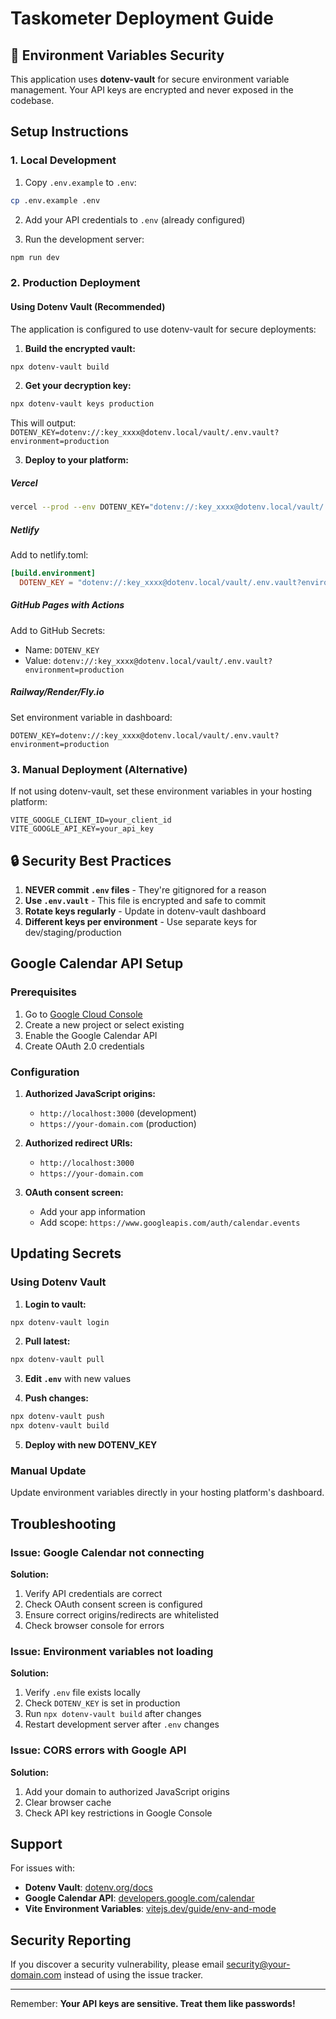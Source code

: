 # Taskometer Deployment Guide

## 🔐 Environment Variables Security

This application uses **dotenv-vault** for secure environment variable management. Your API keys are encrypted and never exposed in the codebase.

## Setup Instructions

### 1. Local Development

1. Copy `.env.example` to `.env`:
```bash
cp .env.example .env
```

2. Add your API credentials to `.env` (already configured)

3. Run the development server:
```bash
npm run dev
```

### 2. Production Deployment

#### Using Dotenv Vault (Recommended)

The application is configured to use dotenv-vault for secure deployments:

1. **Build the encrypted vault:**
```bash
npx dotenv-vault build
```

2. **Get your decryption key:**
```bash
npx dotenv-vault keys production
```
This will output: `DOTENV_KEY=dotenv://:key_xxxx@dotenv.local/vault/.env.vault?environment=production`

3. **Deploy to your platform:**

##### Vercel
```bash
vercel --prod --env DOTENV_KEY="dotenv://:key_xxxx@dotenv.local/vault/.env.vault?environment=production"
```

##### Netlify
Add to netlify.toml:
```toml
[build.environment]
  DOTENV_KEY = "dotenv://:key_xxxx@dotenv.local/vault/.env.vault?environment=production"
```

##### GitHub Pages with Actions
Add to GitHub Secrets:
- Name: `DOTENV_KEY`
- Value: `dotenv://:key_xxxx@dotenv.local/vault/.env.vault?environment=production`

##### Railway/Render/Fly.io
Set environment variable in dashboard:
```
DOTENV_KEY=dotenv://:key_xxxx@dotenv.local/vault/.env.vault?environment=production
```

### 3. Manual Deployment (Alternative)

If not using dotenv-vault, set these environment variables in your hosting platform:

```
VITE_GOOGLE_CLIENT_ID=your_client_id
VITE_GOOGLE_API_KEY=your_api_key
```

## 🔒 Security Best Practices

1. **NEVER commit `.env` files** - They're gitignored for a reason
2. **Use `.env.vault`** - This file is encrypted and safe to commit
3. **Rotate keys regularly** - Update in dotenv-vault dashboard
4. **Different keys per environment** - Use separate keys for dev/staging/production

## Google Calendar API Setup

### Prerequisites

1. Go to [Google Cloud Console](https://console.cloud.google.com)
2. Create a new project or select existing
3. Enable the Google Calendar API
4. Create OAuth 2.0 credentials

### Configuration

1. **Authorized JavaScript origins:**
   - `http://localhost:3000` (development)
   - `https://your-domain.com` (production)

2. **Authorized redirect URIs:**
   - `http://localhost:3000`
   - `https://your-domain.com`

3. **OAuth consent screen:**
   - Add your app information
   - Add scope: `https://www.googleapis.com/auth/calendar.events`

## Updating Secrets

### Using Dotenv Vault

1. **Login to vault:**
```bash
npx dotenv-vault login
```

2. **Pull latest:**
```bash
npx dotenv-vault pull
```

3. **Edit `.env`** with new values

4. **Push changes:**
```bash
npx dotenv-vault push
npx dotenv-vault build
```

5. **Deploy with new DOTENV_KEY**

### Manual Update

Update environment variables directly in your hosting platform's dashboard.

## Troubleshooting

### Issue: Google Calendar not connecting

**Solution:**
1. Verify API credentials are correct
2. Check OAuth consent screen is configured
3. Ensure correct origins/redirects are whitelisted
4. Check browser console for errors

### Issue: Environment variables not loading

**Solution:**
1. Verify `.env` file exists locally
2. Check `DOTENV_KEY` is set in production
3. Run `npx dotenv-vault build` after changes
4. Restart development server after `.env` changes

### Issue: CORS errors with Google API

**Solution:**
1. Add your domain to authorized JavaScript origins
2. Clear browser cache
3. Check API key restrictions in Google Console

## Support

For issues with:
- **Dotenv Vault**: [dotenv.org/docs](https://www.dotenv.org/docs)
- **Google Calendar API**: [developers.google.com/calendar](https://developers.google.com/calendar)
- **Vite Environment Variables**: [vitejs.dev/guide/env-and-mode](https://vitejs.dev/guide/env-and-mode)

## Security Reporting

If you discover a security vulnerability, please email security@your-domain.com instead of using the issue tracker.

---

Remember: **Your API keys are sensitive. Treat them like passwords!**